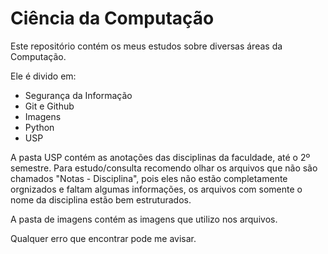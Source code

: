 # Ciência da Computação
Este repositório contém os meus estudos sobre diversas áreas da Computação.

Ele é divido em:
- Segurança da Informação
- Git e Github
- Imagens
- Python
- USP

A pasta USP contém as anotações das disciplinas da faculdade, até o 2º semestre. Para estudo/consulta recomendo olhar os arquivos que não são chamados "Notas - Disciplina", pois eles não estão completamente orgnizados e faltam algumas informações, os arquivos com somente o nome da disciplina estão bem estruturados.
 
A pasta de imagens contém as imagens que utilizo nos arquivos.

Qualquer erro que encontrar pode me avisar.
